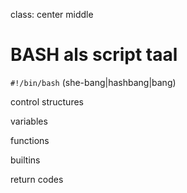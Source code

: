 class: center middle

# BASH als script taal

`#!/bin/bash` (she-bang|hashbang|bang)

control structures

variables

functions

builtins

return codes
